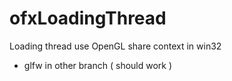 # ofxLoadingThread
Loading thread use OpenGL share context in win32

- glfw in other branch ( should work )
